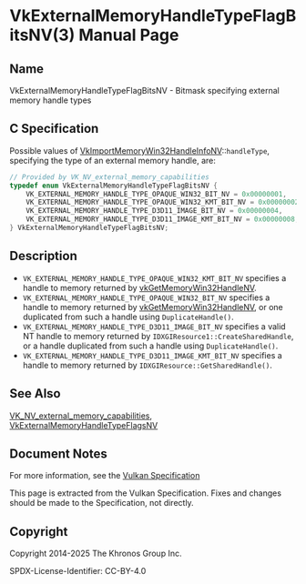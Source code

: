 # VkExternalMemoryHandleTypeFlagBitsNV(3) Manual Page

## Name

VkExternalMemoryHandleTypeFlagBitsNV - Bitmask specifying external memory handle types



## [](#_c_specification)C Specification

Possible values of [VkImportMemoryWin32HandleInfoNV](https://registry.khronos.org/vulkan/specs/latest/man/html/VkImportMemoryWin32HandleInfoNV.html)::`handleType`, specifying the type of an external memory handle, are:

```c++
// Provided by VK_NV_external_memory_capabilities
typedef enum VkExternalMemoryHandleTypeFlagBitsNV {
    VK_EXTERNAL_MEMORY_HANDLE_TYPE_OPAQUE_WIN32_BIT_NV = 0x00000001,
    VK_EXTERNAL_MEMORY_HANDLE_TYPE_OPAQUE_WIN32_KMT_BIT_NV = 0x00000002,
    VK_EXTERNAL_MEMORY_HANDLE_TYPE_D3D11_IMAGE_BIT_NV = 0x00000004,
    VK_EXTERNAL_MEMORY_HANDLE_TYPE_D3D11_IMAGE_KMT_BIT_NV = 0x00000008,
} VkExternalMemoryHandleTypeFlagBitsNV;
```

## [](#_description)Description

- `VK_EXTERNAL_MEMORY_HANDLE_TYPE_OPAQUE_WIN32_KMT_BIT_NV` specifies a handle to memory returned by [vkGetMemoryWin32HandleNV](https://registry.khronos.org/vulkan/specs/latest/man/html/vkGetMemoryWin32HandleNV.html).
- `VK_EXTERNAL_MEMORY_HANDLE_TYPE_OPAQUE_WIN32_BIT_NV` specifies a handle to memory returned by [vkGetMemoryWin32HandleNV](https://registry.khronos.org/vulkan/specs/latest/man/html/vkGetMemoryWin32HandleNV.html), or one duplicated from such a handle using `DuplicateHandle()`.
- `VK_EXTERNAL_MEMORY_HANDLE_TYPE_D3D11_IMAGE_BIT_NV` specifies a valid NT handle to memory returned by `IDXGIResource1::CreateSharedHandle`, or a handle duplicated from such a handle using `DuplicateHandle()`.
- `VK_EXTERNAL_MEMORY_HANDLE_TYPE_D3D11_IMAGE_KMT_BIT_NV` specifies a handle to memory returned by `IDXGIResource::GetSharedHandle()`.

## [](#_see_also)See Also

[VK\_NV\_external\_memory\_capabilities](https://registry.khronos.org/vulkan/specs/latest/man/html/VK_NV_external_memory_capabilities.html), [VkExternalMemoryHandleTypeFlagsNV](https://registry.khronos.org/vulkan/specs/latest/man/html/VkExternalMemoryHandleTypeFlagsNV.html)

## [](#_document_notes)Document Notes

For more information, see the [Vulkan Specification](https://registry.khronos.org/vulkan/specs/latest/html/vkspec.html#VkExternalMemoryHandleTypeFlagBitsNV)

This page is extracted from the Vulkan Specification. Fixes and changes should be made to the Specification, not directly.

## [](#_copyright)Copyright

Copyright 2014-2025 The Khronos Group Inc.

SPDX-License-Identifier: CC-BY-4.0